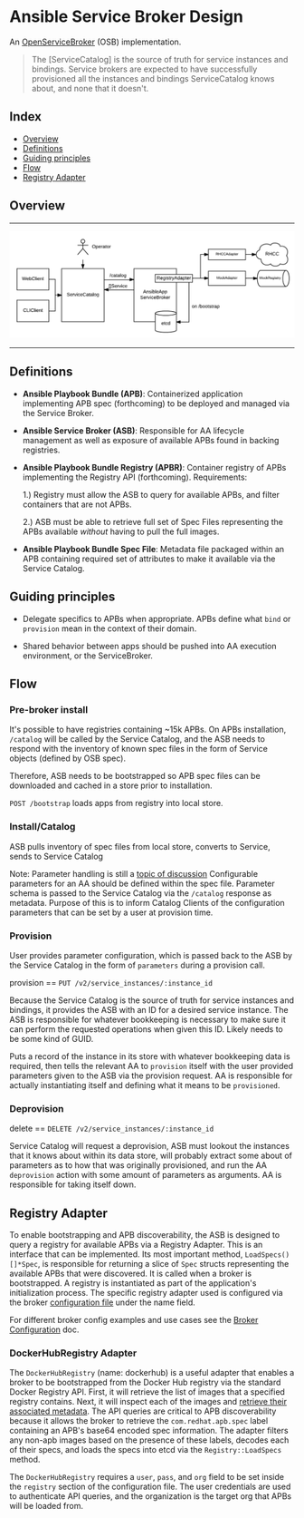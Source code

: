 # Ansible Service Broker Design

An [OpenServiceBroker](https://github.com/openservicebrokerapi/servicebroker) (OSB) implementation.


> The [ServiceCatalog] is the source of truth for service instances and bindings.
> Service brokers are expected to have successfully provisioned all the instances
> and bindings ServiceCatalog knows about, and none that it doesn't.

## Index
  * [Overview](#overview)
  * [Definitions](#definitions)
  * [Guiding principles](#guiding-principles)
  * [Flow](#flow)
  * [Registry Adapter](#registry-adapter)

## Overview
---

![Design](images/design.png)

---

## Definitions

* **Ansible Playbook Bundle (APB)**: Containerized application implementing APB spec (forthcoming)
to be deployed and managed via the Service Broker.

* **Ansible Service Broker (ASB)**: Responsible for AA lifecycle management as well as exposure
of available APBs found in backing registries.

* **Ansible Playbook Bundle Registry (APBR)**: Container registry of APBs implementing the
Registry API (forthcoming). Requirements:

  1.) Registry must allow the ASB to query for available APBs, and filter containers that are not APBs.

  2.) ASB must be able to retrieve full set of Spec Files representing the APBs available *without* having to pull the full images.

* **Ansible Playbook Bundle Spec File**: Metadata file packaged within an APB containing required set of
attributes to make it available via the Service Catalog.

## Guiding principles

* Delegate specifics to APBs when appropriate. APBs define what
`bind` or `provision` mean in the context of their domain.

* Shared behavior between apps should be pushed into AA execution environment,
or the ServiceBroker.

## Flow

### Pre-broker install

It's possible to have registries containing ~15k APBs. On APBs installation,
`/catalog` will be called by the Service Catalog, and the ASB needs to respond with
the inventory of known spec files in the form of Service objects (defined by OSB spec).

Therefore, ASB needs to be bootstrapped so APB spec files can be downloaded and cached in a store prior to installation.

`POST /bootstrap` loads apps from registry into local store.


### Install/Catalog

ASB pulls inventory of spec files from local store, converts to Service, sends to Service Catalog

Note: Parameter handling is still a [topic of discussion](https://github.com/openservicebrokerapi/servicebroker/pull/74)
Configurable parameters for an AA should be defined within the spec file. Parameter
schema is passed to the Service Catalog via the `/catalog` response as metadata.
Purpose of this is to inform Catalog Clients of the configuration parameters that
can be set by a user at provision time.

### Provision

User provides parameter configuration, which is passed back to the ASB by
the Service Catalog in the form of `parameters` during a provision call.

provision == `PUT /v2/service_instances/:instance_id`

Because the Service Catalog is the source of truth for service instances and bindings,
it provides the ASB with an ID for a desired service instance. The ASB is responsible
for whatever bookkeeping is necessary to make sure it can perform the requested operations
when given this ID. Likely needs to be some kind of GUID.

Puts a record of the instance in its store with whatever bookkeeping
data is required, then tells the relevant AA to `provision` itself with the
user provided parameters given to the ASB via the provision request. AA is responsible
for actually instantiating itself and defining what it means to be `provisioned`.

### Deprovision

delete == `DELETE /v2/service_instances/:instance_id`

Service Catalog will request a deprovision, ASB must lookout the instances that
it knows about within its data store, will probably extract some about of
parameters as to how that was originally provisioned, and run the AA `deprovision`
action with some amount of parameters as arguments. AA is responsible for taking
itself down.

## Registry Adapter

To enable bootstrapping and APB discoverability, the ASB is designed to
query a registry for available APBs via a Registry Adapter. This is an
interface that can be implemented. Its most important method, `LoadSpecs() []*Spec`,
is responsible for returning a slice of `Spec` structs representing the available
APBs that were discovered. It is called when a broker is bootstrapped.
A registry is instantiated as part of the application's initialization process.
The specific registry adapter used is configured via the broker
[configuration file](../etc/example-config.yaml) under the name field.

For different broker config examples and use cases see the
[Broker Configuration](config.md) doc.

### DockerHubRegistry Adapter

The `DockerHubRegistry` (name: dockerhub) is a useful adapter that enables
a broker to be bootstrapped from the Docker Hub registry via the standard
Docker Registry API. First, it will retrieve the list of images that a specified
registry contains. Next, it will inspect each of the images and [retrieve
their associated metadata](https://github.com/containers/image). The API queries
are critical to APB discoverability because it allows the broker to retrieve
the `com.redhat.apb.spec` label containing an APB's base64
encoded spec information. The adapter filters any non-apb images
based on the presence of these labels, decodes each of their specs, and loads
the specs into etcd via the `Registry::LoadSpecs` method.

The `DockerHubRegistry` requires a `user`, `pass`, and `org` field
to be set inside the `registry` section of the configuration file. The user
credentials are used to authenticate API queries, and the organization is the
target org that APBs will be loaded from.
